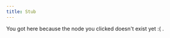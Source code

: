 ```yaml
---
title: Stub
---
```


You got here because the node you clicked doesn't exist yet :( .







[//begin]: # "Autogenerated link references for markdown compatibility"
[psychedelic-cryptography]: ./../bubbles/stub "psychedelic-cryptography"
[text-horizonte-de-sucesos]: ./../bubbles/stub "text-horizonte-de-sucesos"
[phosphenes]: ./../bubbles/stub "phosphenes"
[author-Anna-Ivanova]: ./../bubbles/stub "author-Anna-Ivanova"
[video-the-paradox-of-rules-in-games-and-life]: ./../bubbles/stub "video-the-paradox-of-rules-in-games-and-life"
[psychedelics-and-criticality]: ./../bubbles/stub "psychedelics-and-criticality"
[text-i-have-no-mouth-and-i-must-scream]: ./../bubbles/stub "text-i-have-no-mouth-and-i-must-scream"
[author-Grace-Lindsay]: ./../bubbles/stub "author-Grace-Lindsay"
[thinking-fast-and-slow of Kahneman]: ./../bubbles/stub "thinking-fast-and-slow of Kahneman"
[reverse-engineering-games]: ./../bubbles/stub "reverse-engineering-games"
[imagine-24-balls]: ./../bubbles/stub "imagine-24-balls"
[computation]: ./../bubbles/stub "computation"
[recognition-vs-recall thing]: ./../bubbles/stub "recognition-vs-recall thing"
[ai-and-myths]: ./../bubbles/stub "ai-and-myths"
[primary-visual-cortex]: ./../bubbles/stub "primary-visual-cortex"
[you-research-what-strikes-you-deeply]: ./../bubbles/stub "you-research-what-strikes-you-deeply"
[intuitive-physics]: ./../bubbles/stub "intuitive-physics"
[ChainForge]: ./../bubbles/stub "ChainForge"
[connectome]: ./../bubbles/stub "connectome"
[semantics]: ./../bubbles/stub "semantics"
[cognition-and-myths]: ./../bubbles/stub "cognition-and-myths"
[inferotemporal-cortex]: ./../bubbles/stub "inferotemporal-cortex"
[building-before-knowing]: ./../bubbles/stub "building-before-knowing"
[//end]: # "Autogenerated link references"